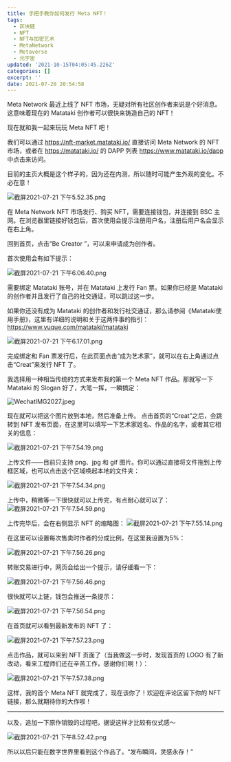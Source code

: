 ```yaml
---
title: 手把手教你如何发行 Meta NFT！
tags:
  - 区块链
  - NFT
  - NFT与加密艺术
  - MetaNetwork
  - Metaverse
  - 元宇宙
updated: '2021-10-15T04:05:45.226Z'
categories: []
excerpt: ''
date: 2021-07-20 20:54:58
---
```


Meta Network 最近上线了 NFT 市场，无疑对所有社区创作者来说是个好消息。这意味着现在的 Matataki 创作者可以很快来铸造自己的 NFT！

现在就和我一起来玩玩 Meta NFT 吧！

我们可以通过 <https://nft-market.matataki.io/> 直接访问 Meta Network 的 NFT 市场，或者在 <https://matataki.io/> 的 DAPP 列表 <https://www.matataki.io/dapp> 中点击来访问。

目前的主页大概是这个样子的，因为还在内测，所以随时可能产生外观的变化。不必在意！

![截屏2021-07-21 下午5.52.35.png](ipfs://QmRis5MeKegiqUqv8jPjEQnSYiqbhbhTWNCx9xMwZC8cfd)

在 Meta Network NFT 市场发行、购买 NFT，需要连接钱包，并连接到 BSC 主网。在浏览器里链接好钱包后，首次使用会提示注册用户名，注册后用户名会显示在右上角。

回到首页，点击“Be Creator ”，可以来申请成为创作者。

首次使用会有如下提示：

![截屏2021-07-21 下午6.06.40.png](ipfs://QmVwGUafWCKufNDBm4kVGYUopTNjMPgkYH85fdBm98jH1J)

需要绑定 Matataki 账号，并在 Matataki 上发行 Fan 票。如果你已经是 Matataki 的创作者并且发行了自己的社交通证，可以跳过这一步。

如果你还没有成为 Matataki 的创作者和发行社交通证，那么请参阅《Matataki使用手册》，这里有详细的说明和关于这两件事的指引：<https://www.yuque.com/matataki/matataki>

![截屏2021-07-21 下午6.17.01.png](ipfs://QmQCgCS1fxGJ94mcmxZ8U4zk6TtAYWavBMU3XKNqTbrvVJ)

完成绑定和 Fan 票发行后，在此页面点击“成为艺术家”，就可以在右上角通过点击“Creat”来发行 NFT 了。

我选择用一种相当传统的方式来发布我的第一个 Meta NFT 作品。那就写一下 Matataki 的 Slogan 好了，大笔一挥，一瞬搞定：

![WechatIMG2027.jpeg](ipfs://QmdDAojjZo74hYmLy3USoMhsShdpG7F6qBj5hVBhVyEmNB)

现在就可以把这个图片放到本地，然后准备上传。
点击首页的“Creat”之后，会跳转到 NFT 发布页面，在这里可以填写一下艺术家姓名、作品的名字，或者其它相关的信息：

![截屏2021-07-21 下午7.54.19.png](ipfs://QmYh3X2TJYteC1b8bbPLmW2uDhsz1adabXDbcYjeUvXnT5)

上传文件——目前只支持 png、jpg 和 gif 图片。你可以通过直接将文件拖到上传框区域，也可以点击这个区域唤起本地的文件夹：

![截屏2021-07-21 下午7.54.34.png](ipfs://QmcFpS5aR5X1QsW8TVboKatvnaA6eXDG9UPWUp5kT4ibEQ)

上传中，稍微等一下很快就可以上传完，有点耐心就可以了：
![截屏2021-07-21 下午7.54.59.png](ipfs://QmTkDW3uN9eg5jVwcAYth2GRHAdm6L83AhrBMbw52oKqSy)

上传完毕后，会在右侧显示 NFT 的缩略图：
![截屏2021-07-21 下午7.55.14.png](ipfs://QmRAgpe8qBCjtVE9owrMXXooqiHqx7cXL6yfWSAxzT3dcP)

在这里可以设置每次售卖时作者的分成比例，在这里我设置为5%：

![截屏2021-07-21 下午7.56.26.png](ipfs://QmTM7iMq2GrmuwzKjA3vRSiZHEpv7ZnyqXLaJEVtZutidX)

转账交易进行中，网页会给出一个提示，请仔细看一下：

![截屏2021-07-21 下午7.56.46.png](ipfs://QmfEH5De2EEMqgxTdkKpW93EnYNeAfwk5eM77em7jkZRKp)

很快就可以上链，钱包会推送一条提示：

![截屏2021-07-21 下午7.56.54.png](ipfs://QmYZv5av9jk3wkTSqibRQoyS2UHnfy97ruMhd45CWfWyFY)

在首页就可以看到最新发布的 NFT 了：

![截屏2021-07-21 下午7.57.23.png](ipfs://QmNbTS4aHkQciNeMXstK2kLJADgFhH6Y57rx8H8AXfC59d)

点击作品，就可以来到 NFT 页面了（当我做这一步时，发现首页的 LOGO 有了新改动，看来工程师们还在辛苦工作，感谢你们啊！）：

![截屏2021-07-21 下午7.57.38.png](ipfs://QmPCapKJ7tVhue6EiTCtSNHURbimmYd5ALjCgBrg9daccD)

这样，我的首个 Meta NFT 就完成了，现在该你了！欢迎在评论区留下你的 NFT 链接，那么就期待你的大作啦！

***

以及，追加一下原作销毁的过程吧，据说这样才比较有仪式感～

![截屏2021-07-21 下午8.52.42.png](ipfs://QmQeWrPFNyJPUcgFm8QeB4UwwfLejqjS9U19eu24KeQY7w)

所以以后只能在数字世界里看到这个作品了。“发布瞬间，灵感永存！”

